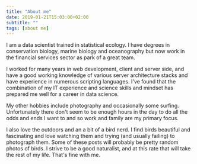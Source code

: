 ```yaml
---
title: "About me"
date: 2019-01-21T15:03:00+02:00
subtitle: ""
tags: [about me]
---
```

I am a data scientist trained in statistical ecology. I have degrees in conservation biology, marine biology and oceanography but now work in the financial services sector as park of a great team.

I worked for many years in web development, client and server side, and have a good working knowledge of various server architecture stacks and have experience in numerous scripting languages. I've found that the combination of my IT experience and science skills and mindset has prepared me well for a career in data science.

My other hobbies include photography and occasionally some surfing. Unfortunately there don't seem to be enough hours in the day to do all the odds and ends I want to and so work and family are my primary focus.

I also love the outdoors and an a bit of a bird nerd. I find birds beautiful and fascinating and love watching them and trying (and usually failing) to photograph them. Some of these posts will probably be pretty random photos of birds. I strive to be a good naturalist, and at this rate that will take the rest of my life. That's fine with me.